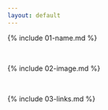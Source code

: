 ```yaml
---
layout: default
---
```

{% include 01-name.md %}


<br>

{% include 02-image.md %}

<br>

{% include 03-links.md %}

